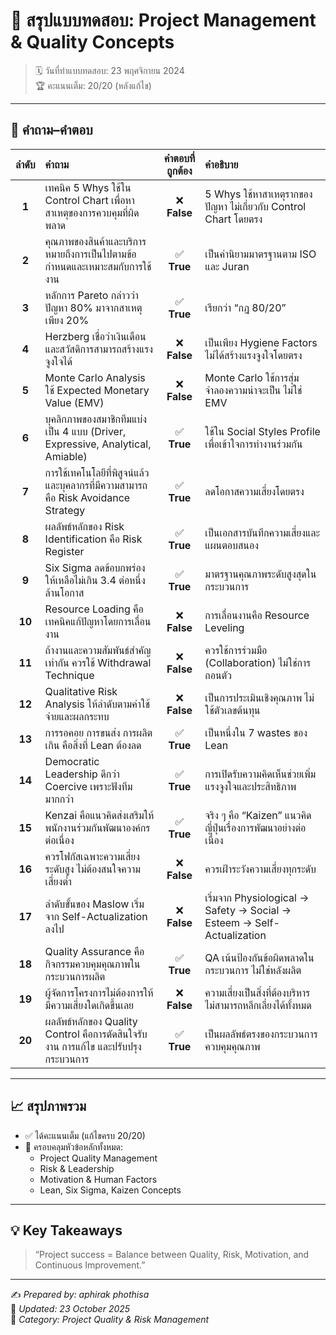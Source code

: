 # 📘 สรุปแบบทดสอบ: Project Management & Quality Concepts

> 🗓 วันที่ทำแบบทดสอบ: 23 พฤศจิกายน 2024  
> 🏆 คะแนนเต็ม: 20/20 (หลังแก้ไข)

---

## 🔹 คำถาม–คำตอบ

| ลำดับ | คำถาม | คำตอบที่ถูกต้อง | คำอธิบาย |
|:--:|:--|:--:|:--|
| **1** | เทคนิค 5 Whys ใช้ใน Control Chart เพื่อหาสาเหตุของการควบคุมที่ผิดพลาด | ❌ **False** | 5 Whys ใช้หาสาเหตุรากของปัญหา ไม่เกี่ยวกับ Control Chart โดยตรง |
| **2** | คุณภาพของสินค้าและบริการหมายถึงการเป็นไปตามข้อกำหนดและเหมาะสมกับการใช้งาน | ✅ **True** | เป็นคำนิยามมาตรฐานตาม ISO และ Juran |
| **3** | หลักการ Pareto กล่าวว่าปัญหา 80% มาจากสาเหตุเพียง 20% | ✅ **True** | เรียกว่า “กฎ 80/20” |
| **4** | Herzberg เชื่อว่าเงินเดือนและสวัสดิการสามารถสร้างแรงจูงใจได้ | ❌ **False** | เป็นเพียง Hygiene Factors ไม่ได้สร้างแรงจูงใจโดยตรง |
| **5** | Monte Carlo Analysis ใช้ Expected Monetary Value (EMV) | ❌ **False** | Monte Carlo ใช้การสุ่มจำลองความน่าจะเป็น ไม่ใช่ EMV |
| **6** | บุคลิกภาพของสมาชิกทีมแบ่งเป็น 4 แบบ (Driver, Expressive, Analytical, Amiable) | ✅ **True** | ใช้ใน Social Styles Profile เพื่อเข้าใจการทำงานร่วมกัน |
| **7** | การใช้เทคโนโลยีที่พิสูจน์แล้วและบุคลากรที่มีความสามารถคือ Risk Avoidance Strategy | ✅ **True** | ลดโอกาสความเสี่ยงโดยตรง |
| **8** | ผลลัพธ์หลักของ Risk Identification คือ Risk Register | ✅ **True** | เป็นเอกสารบันทึกความเสี่ยงและแผนตอบสนอง |
| **9** | Six Sigma ลดข้อบกพร่องให้เหลือไม่เกิน 3.4 ต่อหนึ่งล้านโอกาส | ✅ **True** | มาตรฐานคุณภาพระดับสูงสุดในกระบวนการ |
| **10** | Resource Loading คือเทคนิคแก้ปัญหาโดยการเลื่อนงาน | ❌ **False** | การเลื่อนงานคือ Resource Leveling |
| **11** | ถ้างานและความสัมพันธ์สำคัญเท่ากัน ควรใช้ Withdrawal Technique | ❌ **False** | ควรใช้การร่วมมือ (Collaboration) ไม่ใช่การถอนตัว |
| **12** | Qualitative Risk Analysis ให้ลำดับตามค่าใช้จ่ายและผลกระทบ | ❌ **False** | เป็นการประเมินเชิงคุณภาพ ไม่ใช้ตัวเลขต้นทุน |
| **13** | การรอคอย การขนส่ง การผลิตเกิน คือสิ่งที่ Lean ต้องลด | ✅ **True** | เป็นหนึ่งใน 7 wastes ของ Lean |
| **14** | Democratic Leadership ดีกว่า Coercive เพราะฟังทีมมากกว่า | ✅ **True** | การเปิดรับความคิดเห็นช่วยเพิ่มแรงจูงใจและประสิทธิภาพ |
| **15** | Kenzai คือแนวคิดส่งเสริมให้พนักงานร่วมกันพัฒนาองค์กรต่อเนื่อง | ✅ **True** | จริง ๆ คือ “Kaizen” แนวคิดญี่ปุ่นเรื่องการพัฒนาอย่างต่อเนื่อง |
| **16** | ควรโฟกัสเฉพาะความเสี่ยงระดับสูง ไม่ต้องสนใจความเสี่ยงต่ำ | ❌ **False** | ควรเฝ้าระวังความเสี่ยงทุกระดับ |
| **17** | ลำดับขั้นของ Maslow เริ่มจาก Self-Actualization ลงไป | ❌ **False** | เริ่มจาก Physiological → Safety → Social → Esteem → Self-Actualization |
| **18** | Quality Assurance คือกิจกรรมควบคุมคุณภาพในกระบวนการผลิต | ✅ **True** | QA เน้นป้องกันข้อผิดพลาดในกระบวนการ ไม่ใช่หลังผลิต |
| **19** | ผู้จัดการโครงการไม่ต้องการให้มีความเสี่ยงใดเกิดขึ้นเลย | ❌ **False** | ความเสี่ยงเป็นสิ่งที่ต้องบริหาร ไม่สามารถหลีกเลี่ยงได้ทั้งหมด |
| **20** | ผลลัพธ์หลักของ Quality Control คือการตัดสินใจรับงาน การแก้ไข และปรับปรุงกระบวนการ | ✅ **True** | เป็นผลลัพธ์ตรงของกระบวนการควบคุมคุณภาพ |

---

## 📈 สรุปภาพรวม

- ✅ ได้คะแนนเต็ม (แก้ไขครบ 20/20)  
- 🧩 ครอบคลุมหัวข้อหลักทั้งหมด:  
  - Project Quality Management  
  - Risk & Leadership  
  - Motivation & Human Factors  
  - Lean, Six Sigma, Kaizen Concepts  

---

## 💡 Key Takeaways

> “Project success = Balance between Quality, Risk, Motivation, and Continuous Improvement.”

---

✍️ *Prepared by: aphirak phothisa*  
📅 *Updated: 23 October 2025*  
📄 *Category: Project Quality & Risk Management*
